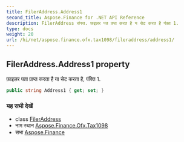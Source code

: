 ```yaml
---
title: FilerAddress.Address1
second_title: Aspose.Finance for .NET API Reference
description: FilerAddress संपत्त. फ़इलर पत प्रप्त करत है य सेट करत है पंक्त 1.
type: docs
weight: 20
url: /hi/net/aspose.finance.ofx.tax1098/fileraddress/address1/
---
```

## FilerAddress.Address1 property

फ़ाइलर पता प्राप्त करता है या सेट करता है, पंक्ति 1.

```csharp
public string Address1 { get; set; }
```

### यह सभी देखें

* class [FilerAddress](../)
* नाम स्थान [Aspose.Finance.Ofx.Tax1098](../../fileraddress/)
* सभा [Aspose.Finance](../../../)


